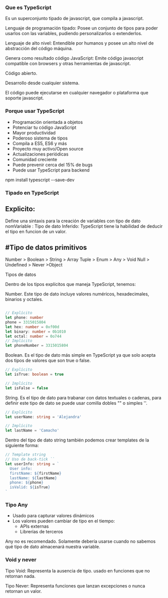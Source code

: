### Que es TypeScript

Es un superconjunto tipado de javascript, que compila a javascript.

Lenguaje de programación tipado: Posee un conjunto de tipos para poder usarlos con las variables, pudiendo personalizarlos o extenderlos.

Lenguaje de alto nivel: Entendible por humanos y posee un alto nivel de abstracción del código máquina.

Genera como resultado código JavaScript: Emite código javascript compatible con browsers y otras herramientas de javascript.

Código abierto.

Desarrollo desde cualquier sistema.

El código puede ejecutarse en cualquier navegador o plataforma que soporte javascript.

### Porque usar TypeScript

* Programación orientada a objetos
* Potenciar tu código JavaScript
* Mayor productividad
* Poderoso sistema de tipos
* Compila a ES5, ES6 y más
* Proyecto muy activo/Open source
* Actualizaciones periódicas
* Comunidad creciente
* Puede prevenir cerca del 15% de bugs
* Puede usar TypeScript para backend


npm install typescript --save-dev


### Tipado en TypeScript

Explicito: 
-----------
Define una sintaxis para la creación de variables con tipo de dato
nomVariable : Tipo de dato
Inferido: TypeScript tiene la habilidad de deducir el tipo en funcion de un valor.

#Tipo de datos primitivos
--------
Number > Boolean > String > Array
Tuple > Enum > Any > Void
Null > Undefined > Never >Object

Tipos de datos

Dentro de los tipos explícitos que maneja TypeScript, tenemos:

Number. Este tipo de dato incluye valores numéricos, hexadecimales, binarios y octales.
```ts

// Explícito
let phone: number
phone = 3315015804
let hex: number = 0xf00d
let binary: number = 0b1010
let octal: number = 0o744
// Implícito
let phoneNumber = 3315015804

```

Boolean. Es el tipo de dato más simple en TypeScript ya que solo acepta dos tipos de valores que son true o false.

```ts
// Explícito
let isTrue: boolean = true

// Implícito
let isFalse = false

```   
String. Es el tipo de dato para trabanar con datos textuales o cadenas, para definir este tipo de dato se puede usar comilla dobles "" o simples ''.

```ts
// Explícito
let userName: string = 'Alejandra'

// Implícito
let lastName = 'Camacho'

```    

Dentro del tipo de dato string también podemos crear templates de la 
siguiente forma:

```ts
// Template string
// Uso de back-tick ``
let userInfo: string = `
  User info:
  firstName: ${firstName}
  lastName: ${lastName}
  phone: ${phone}
  isValid: ${isTrue}
`
```

### Tipo Any

* Usado para capturar valores dinámicos
* Los valores pueden cambiar de tipo en el tiempo:
    * APIs externas
    * Librerías de terceros
    
Any no es recomendado. Solamente debería usarse cuando no sabemos qué tipo de dato almacenará nuestra variable.


### Void y never

Tipo Void: Representa la ausencia de tipo. usado en funciones que no retornan nada.

Tipo Never: Representa funciones que lanzan excepciones o nunca retornan un valor.